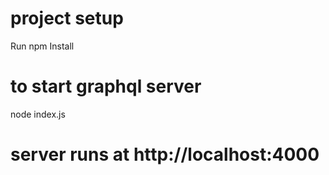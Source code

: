  # project setup
Run npm Install 

# to start graphql  server

node index.js

# server runs at http://localhost:4000
